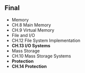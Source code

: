 ## Final

+ Memory
 + CH.8 Main Memory
 + CH.9 Virtual Memory
+ File and I/O
 + CH.12 File System Implementation
 + **CH.13 I/O Systems**
+ Mass Storage
 + CH.10 Mass Storage Systems
+ **Protection**
 + **CH.14 Protection**
